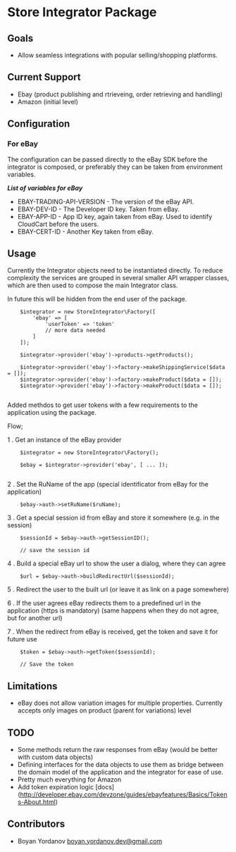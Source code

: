 # Store Integrator Package

## Goals

- Allow seamless integrations with popular selling/shopping platforms.

## Current Support

- Ebay (product publishing and rtrieveing, order retrieving and handling)
- Amazon (initial level)

## Configuration 

### For eBay

The configuration can be passed directly to the eBay SDK before the integrator is composed, or preferably they can be
taken from environment variables.

***List of variables for eBay***

- EBAY-TRADING-API-VERSION - The version of the eBay API.
- EBAY-DEV-ID - The Developer ID key. Taken from eBay.
- EBAY-APP-ID - App ID key, again taken from eBay. Used to identify CloudCart before the users.
- EBAY-CERT-ID - Another Key taken from eBay.

## Usage

Currently the Integrator objects need to be instantiated directly.
To reduce complexity the services are grouped in several smaller API wrapper classes, which are then used
to compose the main Integrator class.

In future this will be hidden from the end user of the package.

```
    $integrator = new StoreIntegrator\Factory([
        'ebay' => [
            'userToken' => 'token'
            // more data needed 
        ]
    ]);
    
    $integrator->provider('ebay')->products->getProducts();
    
    $integrator->provider('ebay')->factory->makeShippingService($data = []);
    $integrator->provider('ebay')->factory->makeProduct($data = []);
    $integrator->provider('ebay')->factory->makeProduct($data = []);
   
```

Added methdos to get user tokens with a few requirements to the application using the package.

Flow;

1 . Get an instance of the eBay provider

```
    $integrator = new StoreIntegrator\Factory();
    
    $ebay = $integrator->provider('ebay', [ ... ]);
    
```

2 . Set the RuName of the app (special identificator from eBay for the application)

```
    $ebay->auth->setRuName($ruName);
```

3 . Get a special session id from eBay and store it somewhere (e.g. in the session)

```
    $sessionId = $ebay->auth->getSessionID();
    
    // save the session id
```

4 . Build a special eBay url to show the user a dialog, where they can agree

```
    $url = $ebay->auth->buildRedirectUrl($sessionId);
```

5 . Redirect the user to the built url (or leave it as link on a page somewhere)

6 . If the user agrees eBay redirects them to a predefined url in the application (https is mandatory) (same happens when they do not agree, but for another url)

7 . When the redirect from eBay is received, get the token and save it for future use

```
    $token = $ebay->auth->getToken($sessionId);
    
    // Save the token
```


## Limitations

- eBay does not allow variation images for multiple properties. Currently accepts only images on product (parent for variations) level

## TODO

- Some methods return the raw responses from eBay (would be better with custom data objects)
- Defining interfaces for the data objects to use them as bridge between the domain model of the application and the integrator for ease of use.
- Pretty much everything for Amazon
- Add token expiration logic [docs] (http://developer.ebay.com/devzone/guides/ebayfeatures/Basics/Tokens-About.html)

## Contributors

* Boyan Yordanov [boyan.yordanov.dev@gmail.com](mailto:boyan.yordanov.dev@gmail.com)
